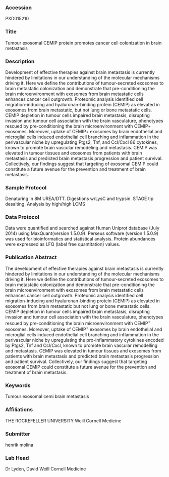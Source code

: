 ### Accession
PXD015210

### Title
Tumour exosomal CEMIP protein promotes cancer cell colonization in brain metastasis

### Description
Development of effective therapies against brain metastasis is currently hindered by limitations in our understanding of the molecular mechanisms driving it. Here we define the contributions of tumour-secreted exosomes to brain metastatic colonization and demonstrate that pre-conditioning the brain microenvironment with exosomes from brain metastatic cells enhances cancer cell outgrowth. Proteomic analysis identified cell migration-inducing and hyaluronan-binding protein (CEMIP) as elevated in exosomes from brain metastatic, but not lung or bone metastatic cells. CEMIP depletion in tumour cells impaired brain metastasis, disrupting invasion and tumour cell association with the  brain vasculature, phenotypes rescued by pre-conditioning the brain microenvironment with CEMIP+ exosomes. Moreover, uptake of CEMIP+ exosomes by brain endothelial and microglial cells induced endothelial cell branching and inflammation in the perivascular niche by upregulating Ptgs2, Tnf, and Ccl/Cxcl 86 cytokines, known to promote brain vascular remodeling and metastasis. CEMIP was elevated in tumour tissues and exosomes from patients with brain metastasis and predicted brain metastasis progression and patient survival. Collectively, our findings suggest that targeting of exosomal CEMIP could constitute a future avenue for the prevention and treatment of brain metastasis.

### Sample Protocol
Denaturing in 8M UREA/DTT. Digestions w/LysC and trypsin. STAGE tip desalting. Analysis by high/high LCMS

### Data Protocol
Data were quantified and searched against Human Uniprot database (July 2014) using MaxQuant(version 1.5.0.9). Perseus software (version 1.5.0.9) was used for bioinformatics and  statistical analysis. Protein abundances were expressed as LFQ (label free quantitation)  values.

### Publication Abstract
The development of effective therapies against brain metastasis is currently hindered by limitations in our understanding of the molecular mechanisms driving it. Here we define the contributions of tumour-secreted exosomes to brain metastatic colonization and demonstrate that pre-conditioning the brain microenvironment with exosomes from brain metastatic cells enhances cancer cell outgrowth. Proteomic analysis identified cell migration-inducing and hyaluronan-binding protein (CEMIP) as elevated in exosomes from brain metastatic but not lung or bone metastatic cells. CEMIP depletion in tumour cells impaired brain metastasis, disrupting invasion and tumour cell association with the brain vasculature, phenotypes rescued by pre-conditioning the brain microenvironment with CEMIP<sup>+</sup> exosomes. Moreover, uptake of CEMIP<sup>+</sup> exosomes by brain endothelial and microglial cells induced endothelial cell branching and inflammation in the perivascular niche by upregulating the pro-inflammatory cytokines encoded by Ptgs2, Tnf and Ccl/Cxcl, known to promote brain vascular remodelling and metastasis. CEMIP was elevated in tumour tissues and exosomes from patients with brain metastasis and predicted brain metastasis progression and patient survival. Collectively, our findings suggest that targeting exosomal CEMIP could constitute a future avenue for the prevention and treatment of brain metastasis.

### Keywords
Tumour exosomal cemi brain metastasis

### Affiliations
THE ROCKEFELLER UNIVERSITY
Weill Cornell Medicine

### Submitter
henrik molina

### Lab Head
Dr Lyden, David
Weill Cornell Medicine


